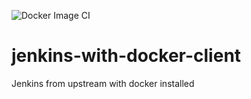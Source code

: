 ![Docker Image CI](https://github.com/f-asa/jenkins-with-docker-client/workflows/Docker%20Image%20CI/badge.svg)

# jenkins-with-docker-client
Jenkins from upstream with docker installed
